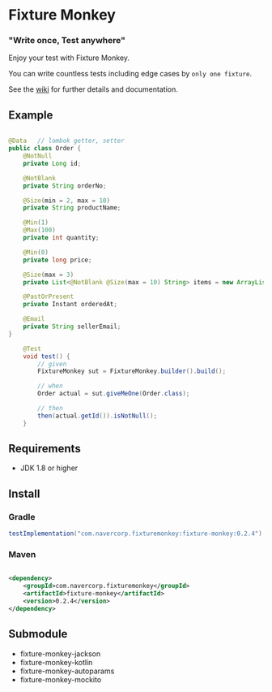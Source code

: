 # Fixture Monkey

### "Write once, Test anywhere"

Enjoy your test with Fixture Monkey.

You can write countless tests including edge cases by `only one fixture`.

See the [wiki](../../wiki) for further details and documentation.

## Example

```java

@Data   // lombok getter, setter
public class Order {
    @NotNull
    private Long id;

    @NotBlank
    private String orderNo;

    @Size(min = 2, max = 10)
    private String productName;

    @Min(1)
    @Max(100)
    private int quantity;

    @Min(0)
    private long price;

    @Size(max = 3)
    private List<@NotBlank @Size(max = 10) String> items = new ArrayList<>();

    @PastOrPresent
    private Instant orderedAt;

    @Email
    private String sellerEmail;
}

    @Test
    void test() {
        // given
        FixtureMonkey sut = FixtureMonkey.builder().build();

        // when
        Order actual = sut.giveMeOne(Order.class);

        // then
        then(actual.getId()).isNotNull();
    }
```

## Requirements

* JDK 1.8 or higher

## Install

### Gradle

```groovy
testImplementation("com.navercorp.fixturemonkey:fixture-monkey:0.2.4")
```

### Maven

```xml

<dependency>
    <groupId>com.navercorp.fixturemonkey</groupId>
    <artifactId>fixture-monkey</artifactId>
    <version>0.2.4</version>
</dependency>
```

## Submodule

* fixture-monkey-jackson
* fixture-monkey-kotlin
* fixture-monkey-autoparams
* fixture-monkey-mockito

